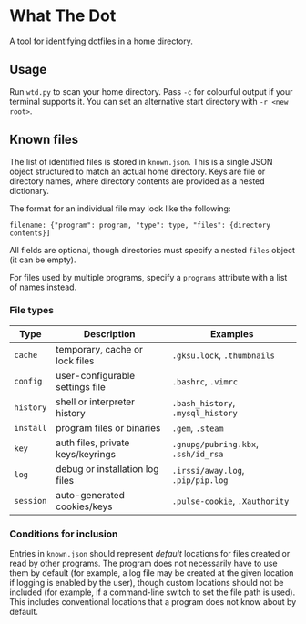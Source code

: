 # What The Dot

A tool for identifying dotfiles in a home directory.

## Usage

Run `wtd.py` to scan your home directory.  Pass `-c` for colourful output if your terminal supports it.  You can set an alternative start directory with `-r <new root>`.

## Known files

The list of identified files is stored in `known.json`.  This is a single JSON object structured to match an actual home directory.  Keys are file or directory names, where directory contents are provided as a nested dictionary.

The format for an individual file may look like the following:

```
filename: {"program": program, "type": type, "files": {directory contents}]
```

All fields are optional, though directories must specify a nested `files` object (it can be empty).

For files used by multiple programs, specify a `programs` attribute with a list of names instead.

### File types

| Type      | Description                       | Examples                            |
| --------- | --------------------------------- | ----------------------------------- |
| `cache`   | temporary, cache or lock files    | `.gksu.lock`, `.thumbnails`         |
| `config`  | user-configurable settings file   | `.bashrc`, `.vimrc`                 |
| `history` | shell or interpreter history      | `.bash_history`, `.mysql_history`   |
| `install` | program files or binaries         | `.gem`, `.steam`                    |
| `key`     | auth files, private keys/keyrings | `.gnupg/pubring.kbx`, `.ssh/id_rsa` |
| `log`     | debug or installation log files   | `.irssi/away.log`, `.pip/pip.log`   |
| `session` | auto-generated cookies/keys       | `.pulse-cookie`, `.Xauthority`      |

### Conditions for inclusion

Entries in `known.json` should represent *default* locations for files created or read by other programs.  The program does not necessarily have to use them by default (for example, a log file may be created at the given location if logging is enabled by the user), though custom locations should not be included (for example, if a command-line switch to set the file path is used).  This includes conventional locations that a program does not know about by default.
